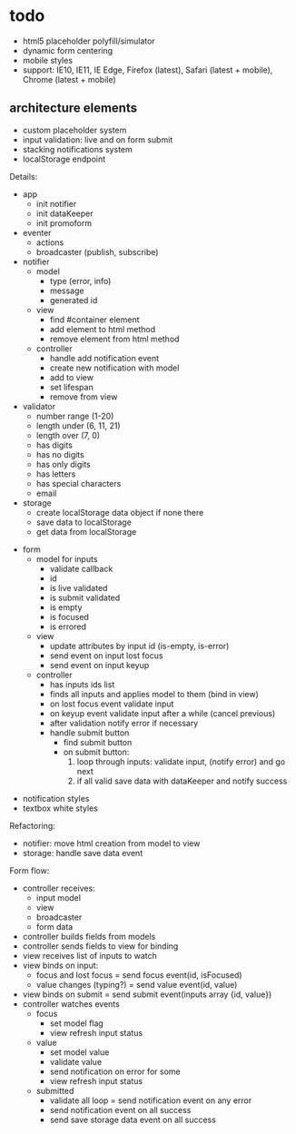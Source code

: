 # todo

- html5 placeholder polyfill/simulator
- dynamic form centering
- mobile styles
- support: IE10, IE11, IE Edge, Firefox (latest), Safari (latest + mobile), Chrome (latest + mobile)


## architecture elements

- custom placeholder system
- input validation: live and on form submit
- stacking notifications system
- localStorage endpoint

Details:

+ app
    + init notifier
    - init dataKeeper
    - init promoform
+ eventer
    + actions
    + broadcaster (publish, subscribe)
+ notifier
    + model
        + type (error, info)
        + message
        + generated id
    + view
        + find #container element
        + add element to html method
        + remove element from html method
    + controller
        + handle add notification event
        + create new notification with model
        + add to view
        + set lifespan
        + remove from view
+ validator
    + number range (1-20)
    + length under (6, 11, 21)
    + length over (7, 0)
    + has digits
    + has no digits
    + has only digits
    + has letters
    + has special characters
    + email
+ storage
    + create localStorage data object if none there
    + save data to localStorage
    + get data from localStorage
- form
    - model for inputs
        - validate callback
        - id
        - is live validated
        - is submit validated
        - is empty
        - is focused
        - is errored
    - view
        - update attributes by input id (is-empty, is-error)
        - send event on input lost focus
        - send event on input keyup
    - controller
        - has inputs ids list
        - finds all inputs and applies model to them (bind in view)
        - on lost focus event validate input
        - on keyup event validate input after a while (cancel previous)
        - after validation notify error if necessary
        - handle submit button
            - find submit button
            - on submit button:
                1. loop through inputs: validate input, (notify error) and go next
                2. if all valid save data with dataKeeper and notify success
+ notification styles
+ textbox white styles

Refactoring:

- notifier: move html creation from model to view
- storage: handle save data event

Form flow:

- controller receives:
    - input model
    - view
    - broadcaster
    - form data
- controller builds fields from models
- controller sends fields to view for binding
- view receives list of inputs to watch
- view binds on input:
    - focus and lost focus = send focus event(id, isFocused)
    - value changes (typing?) = send value event(id, value)
- view binds on submit = send submit event(inputs array {id, value})
- controller watches events
    - focus
        - set model flag
        - view refresh input status
    - value
        - set model value
        - validate value
        - send notification on error for some
        - view refresh input status
    - submitted
        - validate all loop = send notification event on any error
        - send notification event on all success
        - send save storage data event on all success
